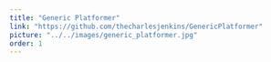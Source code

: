 ```yaml
---
title: "Generic Platformer"
link: "https://github.com/thecharlesjenkins/GenericPlatformer"
picture: "../../images/generic_platformer.jpg"
order: 1
---
```

